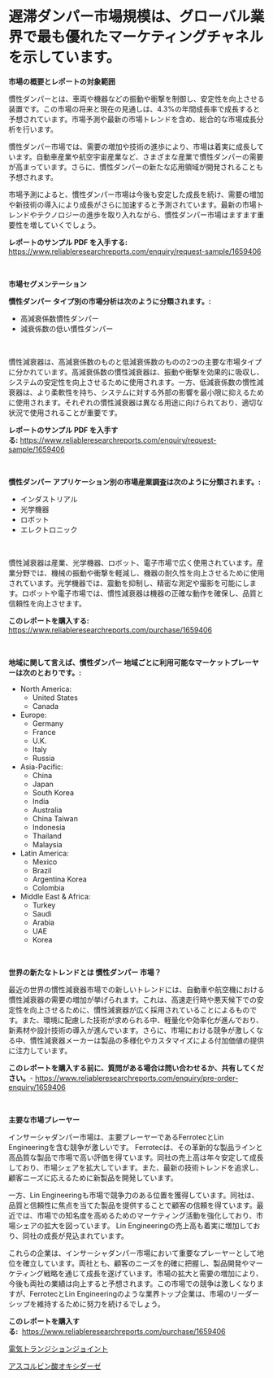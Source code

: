 <p><h1>遅滞ダンパー市場規模は、グローバル業界で最も優れたマーケティングチャネルを示しています。</h1></p><p><strong>市場の概要とレポートの対象範囲</strong></p>
<p><p>慣性ダンパーとは、車両や機器などの振動や衝撃を制御し、安定性を向上させる装置です。この市場の将来と現在の見通しは、4.3%の年間成長率で成長すると予想されています。市場予測や最新の市場トレンドを含め、総合的な市場成長分析を行います。</p><p>慣性ダンパー市場では、需要の増加や技術の進歩により、市場は着実に成長しています。自動車産業や航空宇宙産業など、さまざまな産業で慣性ダンパーの需要が高まっています。さらに、慣性ダンパーの新たな応用領域が開発されることも予想されます。</p><p>市場予測によると、慣性ダンパー市場は今後も安定した成長を続け、需要の増加や新技術の導入により成長がさらに加速すると予測されています。最新の市場トレンドやテクノロジーの進歩を取り入れながら、慣性ダンパー市場はますます重要性を増していくでしょう。</p></p>
<p><strong>レポートのサンプル PDF を入手する:</strong> <a href="https://www.reliableresearchreports.com/enquiry/request-sample/1659406">https://www.reliableresearchreports.com/enquiry/request-sample/1659406</a></p>
<p>&nbsp;</p>
<p><strong>市場セグメンテーション</strong></p>
<p><strong>慣性ダンパー タイプ別の市場分析は次のように分類されます。:</strong></p>
<p><ul><li>高減衰係数慣性ダンパー</li><li>減衰係数の低い慣性ダンパー</li></ul></p>
<p>&nbsp;</p>
<p><p>慣性減衰器は、高減衰係数のものと低減衰係数のものの2つの主要な市場タイプに分かれています。高減衰係数の慣性減衰器は、振動や衝撃を効果的に吸収し、システムの安定性を向上させるために使用されます。一方、低減衰係数の慣性減衰器は、より柔軟性を持ち、システムに対する外部の影響を最小限に抑えるために使用されます。それぞれの慣性減衰器は異なる用途に向けられており、適切な状況で使用されることが重要です。</p></p>
<p><strong>レポートのサンプル PDF を入手する:</strong>&nbsp;<a href="https://www.reliableresearchreports.com/enquiry/request-sample/1659406">https://www.reliableresearchreports.com/enquiry/request-sample/1659406</a></p>
<p>&nbsp;</p>
<p><strong> 慣性ダンパー アプリケーション別の市場産業調査は次のように分類されます。:</strong></p>
<p><ul><li>インダストリアル</li><li>光学機器</li><li>ロボット</li><li>エレクトロニック</li></ul></p>
<p>&nbsp;</p>
<p><p>慣性減衰器は産業、光学機器、ロボット、電子市場で広く使用されています。産業分野では、機械の振動や衝撃を軽減し、機器の耐久性を向上させるために使用されています。光学機器では、震動を抑制し、精密な測定や撮影を可能にします。ロボットや電子市場では、慣性減衰器は機器の正確な動作を確保し、品質と信頼性を向上させます。</p></p>
<p><strong>このレポートを購入する:</strong>&nbsp; <a href="https://www.reliableresearchreports.com/purchase/1659406">https://www.reliableresearchreports.com/purchase/1659406</a></p>
<p>&nbsp;</p>
<p><strong>地域に関して言えば、慣性ダンパー 地域ごとに利用可能なマーケットプレーヤーは次のとおりです。:</strong></p>
<p><ul>
    <li>
        North America:
        <ul>
            <li>United States</li>
            <li>Canada</li>
        </ul>
    </li>
    <li>
        Europe:
        <ul>
            <li>Germany</li>
            <li>France</li>
            <li>U.K.</li>
            <li>Italy</li>
            <li>Russia</li>
        </ul>
    </li>
    <li>
        Asia-Pacific:
        <ul>
            <li>China</li>
            <li>Japan</li>
            <li>South Korea</li>
            <li>India</li>
            <li>Australia</li>
            <li>China Taiwan</li>
            <li>Indonesia</li>
            <li>Thailand</li>
            <li>Malaysia</li>
        </ul>
    </li>
    <li>
        Latin America:
        <ul>
            <li>Mexico</li>
            <li>Brazil</li>
            <li>Argentina Korea</li>
            <li>Colombia</li>
        </ul>
    </li>
    <li>
        Middle East & Africa:
        <ul>
            <li>Turkey</li>
            <li>Saudi</li>
            <li>Arabia</li>
            <li>UAE</li>
            <li>Korea</li>
        </ul>
    </li>
    </ul></p>
<p>&nbsp;</p>
<p><strong>世界の新たなトレンドとは 慣性ダンパー 市場？</strong></p>
<p><p>最近の世界の慣性減衰器市場での新しいトレンドには、自動車や航空機における慣性減衰器の需要の増加が挙げられます。これは、高速走行時や悪天候下での安定性を向上させるために、慣性減衰器が広く採用されていることによるものです。また、環境に配慮した技術が求められる中、軽量化や効率化が進んでおり、新素材や設計技術の導入が進んでいます。さらに、市場における競争が激しくなる中、慣性減衰器メーカーは製品の多様化やカスタマイズによる付加価値の提供に注力しています。</p></p>
<p><strong>このレポートを購入する前に、質問がある場合は問い合わせるか、共有してください。</strong>- <a href="https://www.reliableresearchreports.com/enquiry/pre-order-enquiry/1659406">https://www.reliableresearchreports.com/enquiry/pre-order-enquiry/1659406</a></p>
<p>&nbsp;</p>
<p><strong>主要な市場プレーヤー</strong></p>
<p><p>インサーシャダンパー市場は、主要プレーヤーであるFerrotecとLin Engineeringを含む競争が激しいです。 Ferrotecは、その革新的な製品ラインと高品質な製品で市場で高い評価を得ています。同社の売上高は年々安定して成長しており、市場シェアを拡大しています。また、最新の技術トレンドを追求し、顧客ニーズに応えるために新製品を開発しています。</p><p>一方、Lin Engineeringも市場で競争力のある位置を獲得しています。同社は、品質と信頼性に焦点を当てた製品を提供することで顧客の信頼を得ています。最近では、市場での知名度を高めるためのマーケティング活動を強化しており、市場シェアの拡大を図っています。 Lin Engineeringの売上高も着実に増加しており、同社の成長が見込まれています。</p><p>これらの企業は、インサーシャダンパー市場において重要なプレーヤーとして地位を確立しています。両社とも、顧客のニーズを的確に把握し、製品開発やマーケティング戦略を通じて成長を遂げています。市場の拡大と需要の増加により、今後も両社の業績は向上すると予想されます。この市場での競争は激しくなりますが、FerrotecとLin Engineeringのような業界トップ企業は、市場のリーダーシップを維持するために努力を続けるでしょう。</p></p>
<p><strong>このレポートを購入する:</strong>&nbsp;&nbsp;<a href="https://www.reliableresearchreports.com/purchase/1659406">https://www.reliableresearchreports.com/purchase/1659406</a></p>
<p><p><a href="https://github.com/marbadji/Market-Research-Report-List-1/blob/main/345913812640.md">電気トランジションジョイント</a></p><p><a href="https://github.com/KaydenJohns1964/Market-Research-Report-List-1/blob/main/910688512641.md">アスコルビン酸オキシダーゼ</a></p></p>